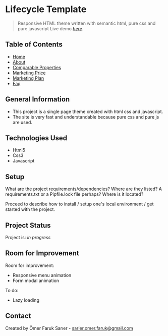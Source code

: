 # Lifecycle Template
> Responsive HTML theme written with semantic html, pure css and pure javascript
> Live demo [_here_](https://project.pinek.online/).

## Table of Contents
* [Home](#home_page)
* [About](#property_page)
* [Comparable Properties](#comparable_property_page)
* [Marketing Price](#marketing_plan_page)
* [Marketing Plan](#marketing_plan_page)
* [Faq](#question_page)
<!-- * [License](#license) -->

## General Information
- This project is a single page theme created with html css and javascript.
- The site is very fast and understandable because pure css and pure js are used.

## Technologies Used
- Html5
- Css3
- Javascript


## Setup
What are the project requirements/dependencies? Where are they listed? A requirements.txt or a Pipfile.lock file perhaps? Where is it located?

Proceed to describe how to install / setup one's local environment / get started with the project.


## Project Status
Project is: _in progress_

## Room for Improvement

Room for improvement:
- Responsive menu animation
- Form modal animation

To do:
- Lazy loading


## Contact
Created by Ömer Faruk Sarıer - sarier.omer.faruk@gmail.com
